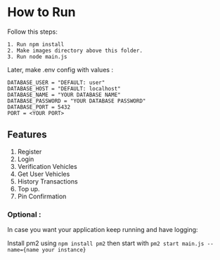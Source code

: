 # How to Run

Follow this steps:
```
1. Run npm install
2. Make images directory above this folder.
3. Run node main.js
```
Later, make .env config with values :

``` 
DATABASE_USER = "DEFAULT: user"
DATABASE_HOST = "DEFAULT: localhost"
DATABASE_NAME = "YOUR DATABASE NAME"
DATABASE_PASSWORD = "YOUR DATABASE PASSWORD"
DATABASE_PORT = 5432
PORT = <YOUR PORT>
```

## Features

1. Register
2. Login
3. Verification Vehicles
4. Get User Vehicles
5. History Transactions
6. Top up.
7. Pin Confirmation


### Optional :

In case you want your application keep running and have logging:

Install pm2 using `npm install pm2` then start with `pm2 start main.js --name={name your instance}`